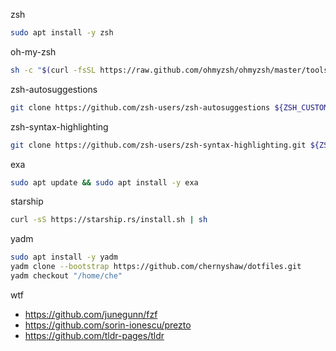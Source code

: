 zsh
```bash
sudo apt install -y zsh
```

oh-my-zsh
```bash
sh -c "$(curl -fsSL https://raw.github.com/ohmyzsh/ohmyzsh/master/tools/install.sh)"
```

zsh-autosuggestions
```bash
git clone https://github.com/zsh-users/zsh-autosuggestions ${ZSH_CUSTOM:-~/.oh-my-zsh/custom}/plugins/zsh-autosuggestions
```

zsh-syntax-highlighting
```bash
git clone https://github.com/zsh-users/zsh-syntax-highlighting.git ${ZSH_CUSTOM:-~/.oh-my-zsh/custom}/plugins/zsh-syntax-highlighting
```

exa
```bash
sudo apt update && sudo apt install -y exa
```

starship
```bash
curl -sS https://starship.rs/install.sh | sh
```

yadm
```bash
sudo apt install -y yadm
yadm clone --bootstrap https://github.com/chernyshaw/dotfiles.git
yadm checkout "/home/che"
```

wtf
- https://github.com/junegunn/fzf
- https://github.com/sorin-ionescu/prezto
- https://github.com/tldr-pages/tldr

